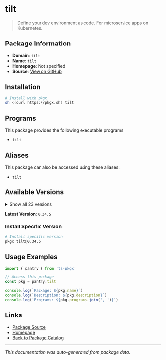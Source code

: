 # tilt

> Define your dev environment as code. For microservice apps on Kubernetes.

## Package Information

- **Domain**: `tilt`
- **Name**: `tilt`
- **Homepage**: Not specified
- **Source**: [View on GitHub](https://github.com/pkgxdev/pantry/tree/main/projects/tilt.dev/package.yml)

## Installation

```bash
# Install with pkgx
sh <(curl https://pkgx.sh) tilt
```

## Programs

This package provides the following executable programs:

- `tilt`

## Aliases

This package can also be accessed using these aliases:

- `tilt`

## Available Versions

<details>
<summary>Show all 23 versions</summary>

- `0.34.5`, `0.34.4`, `0.34.3`, `0.34.2`, `0.34.1`
- `0.34.0`, `0.33.22`, `0.33.21`, `0.33.20`, `0.33.19`
- `0.33.18`, `0.33.17`, `0.33.16`, `0.33.15`, `0.33.14`
- `0.33.13`, `0.33.12`, `0.33.11`, `0.33.10`, `0.33.9`
- `0.33.8`, `0.33.7`, `0.33.6`

</details>

**Latest Version**: `0.34.5`

### Install Specific Version

```bash
# Install specific version
pkgx tilt@0.34.5
```

## Usage Examples

```typescript
import { pantry } from 'ts-pkgx'

// Access this package
const pkg = pantry.tilt

console.log(`Package: ${pkg.name}`)
console.log(`Description: ${pkg.description}`)
console.log(`Programs: ${pkg.programs.join(', ')}`)
```

## Links

- [Package Source](https://github.com/pkgxdev/pantry/tree/main/projects/tilt.dev/package.yml)
- [Homepage](#)
- [Back to Package Catalog](../package-catalog.md)

---

*This documentation was auto-generated from package data.*
